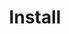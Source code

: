 ---
title: "Install"
linkTitle: "Install"
weight: 400
description: >
  Ondat deployment guides for supported container orchestrators.
---